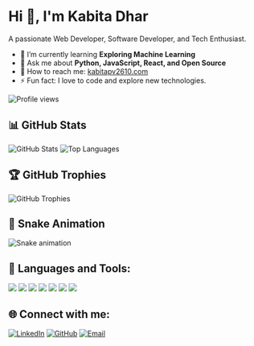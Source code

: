 # Hi 👋, I'm Kabita Dhar

A passionate Web Developer, Software Developer, and Tech Enthusiast.

- 🌱 I’m currently learning **Exploring Machine Learning**
- 💬 Ask me about **Python, JavaScript, React, and Open Source**
- 💌 How to reach me: [kabitapv2610.com](mailto:your-email@example.com)
- ⚡ Fun fact: I love to code and explore new technologies.

![Profile views](https://komarev.com/ghpvc/?username=your-github-username&label=Profile%20views&color=0e75b6&style=flat)

## 📊 GitHub Stats
![GitHub Stats](https://github-readme-stats.vercel.app/api?username=your-github-username&show_icons=true&theme=dark)
![Top Languages](https://github-readme-stats.vercel.app/api/top-langs/?username=your-github-username&layout=compact&theme=dark)

## 🏆 GitHub Trophies
![GitHub Trophies](https://github-profile-trophy.vercel.app/?username=your-github-username&theme=onedark&no-bg=true&margin-w=4)

## 🐍 Snake Animation
![Snake animation](https://github.com/your-github-username/your-github-username/blob/output/github-contribution-grid-snake.svg)

## 🚀 Languages and Tools:
<p>
   <img src="https://img.shields.io/badge/-Python-blue?style=flat&logo=python" />
   <img src="https://img.shields.io/badge/-JavaScript-yellow?style=flat&logo=javascript" />
   <img src="https://img.shields.io/badge/-React-blue?style=flat&logo=react" />
   <img src="https://img.shields.io/badge/-Node.js-green?style=flat&logo=node.js" />
   <img src="https://img.shields.io/badge/-Linux-black?style=flat&logo=linux" />
   <img src="https://img.shields.io/badge/-MySQL-orange?style=flat&logo=mysql" />
   <img src="https://img.shields.io/badge/-Flask-gray?style=flat&logo=flask" />
</p>

## 🌐 Connect with me:
[![LinkedIn](https://img.shields.io/badge/-LinkedIn-blue?style=flat&logo=linkedin)](https://www.linkedin.com/in/kavita-dhar-5707a6228/)
[![GitHub](https://img.shields.io/badge/-GitHub-black?style=flat&logo=github)](https://github.com/your-github-username)
[![Email](https://img.shields.io/badge/-Gmail-red?style=flat&logo=gmail)](mailto:your-email@example.com)
